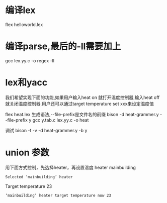 # 编译lex
flex helloworld.lex
# 编译parse,最后的-ll需要加上
gcc lex.yy.c -o regex -ll

# lex和yacc
我们希望实现下面的功能,如果用户输入heat on 就打开温度控制器,输入heat off就关闭温度控制器,用户还可以通过target temperature set xxx来设定温度值

flex heat.lex
生成语法,--file-prefix是文件名的前缀
bison -d heat-grammer.y  --file-prefix y
gcc y.tab.c lex.yy.c -o heat

调试
bison -t -v -d heat-grammer.y -b y 

# union 参数
用下面方式控制，先选择heater，再设置温度
heater mainbuilding

    Selected ‘mainbuilding’ heater

Target temperature 23

    ‘mainbuilding’ heater target temperature now 23